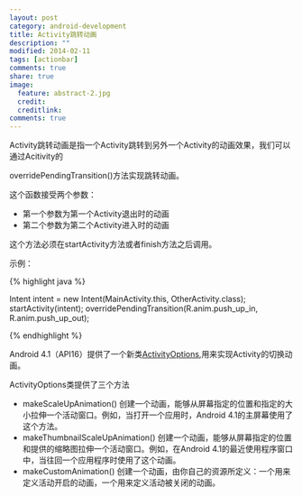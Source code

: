 ```yaml
---
layout: post
category: android-development
title: Activity跳转动画
description: ""
modified: 2014-02-11
tags: [actionbar]
comments: true
share: true
image:
  feature: abstract-2.jpg
  credit: 
  creditlink: 
comments: true
---
```

Activity跳转动画是指一个Activity跳转到另外一个Activity的动画效果，我们可以通过Acitivity的

overridePendingTransition()方法实现跳转动画。

这个函数接受两个参数：

* 第一个参数为第一个Activity退出时的动画
* 第二个参数为第二个Activity进入时的动画

这个方法必须在startActivity方法或者finish方法之后调用。

示例：


{% highlight java %}

Intent intent = new Intent(MainActivity.this,
						OtherActivity.class);
startActivity(intent);
overridePendingTransition(R.anim.push_up_in,
							R.anim.push_up_out);

{% endhighlight %}

Android 4.1（API16）提供了一个新类[ActivityOptions](http://developer.android.com/reference/android/app/ActivityOptions.html),用来实现Activity的切换动画。

ActivityOptions类提供了三个方法

* makeScaleUpAnimation()
创建一个动画，能够从屏幕指定的位置和指定的大小拉伸一个活动窗口。例如，当打开一个应用时，Android 4.1的主屏幕使用了这个方法。
* makeThumbnailScaleUpAnimation()
创建一个动画，能够从屏幕指定的位置和提供的缩略图拉伸一个活动窗口。例如，在Android 4.1的最近使用程序窗口中，当往回一个应用程序时使用了这个动画。
* makeCustomAnimation()
创建一个动画，由你自己的资源所定义：一个用来定义活动开启的动画，一个用来定义活动被关闭的动画。
